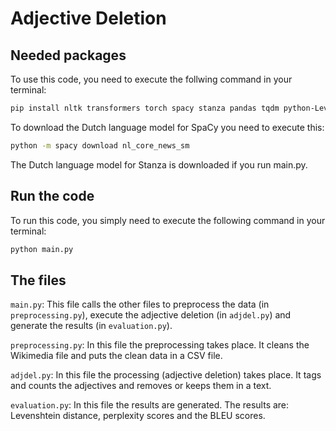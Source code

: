 # Adjective Deletion

## Needed packages

To use this code, you need to execute the follwing command in your terminal:

```bash
pip install nltk transformers torch spacy stanza pandas tqdm python-Levenshtein lxml
```
To download the Dutch language model for SpaCy you need to execute this:
```bash
python -m spacy download nl_core_news_sm
````
The Dutch language model for Stanza is downloaded if you run main.py.

## Run the code

To run this code, you simply need to execute the following command in your terminal:

```bash
python main.py
```

## The files

`main.py`: This file calls the other files to preprocess the data (in `preprocessing.py`), execute the adjective deletion (in `adjdel.py`) and generate the results (in `evaluation.py`).

`preprocessing.py`: In this file the preprocessing takes place. It cleans the Wikimedia file and puts the clean data in a CSV file.

`adjdel.py`: In this file the processing (adjective deletion) takes place. It tags and counts the adjectives and removes or keeps them in a text.

`evaluation.py`: In this file the results are generated. The results are: Levenshtein distance, perplexity scores and the BLEU scores.


